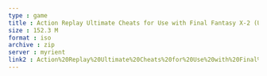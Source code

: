 ```yaml
---
type : game
title : Action Replay Ultimate Cheats for Use with Final Fantasy X-2 (UK) (Unl)
size : 152.3 M
format : iso
archive : zip
server : myrient
link2 : Action%20Replay%20Ultimate%20Cheats%20for%20Use%20with%20Final%20Fantasy%20X-2%20%28UK%29%20%28Unl%29
---
```

